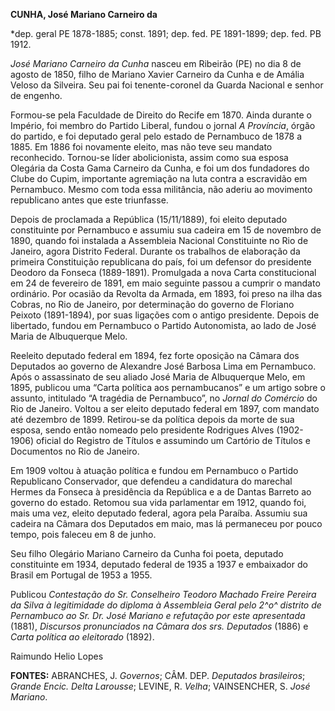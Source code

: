 **CUNHA, José Mariano Carneiro da**

\*dep. geral PE 1878-1885; const. 1891; dep. fed. PE 1891-1899; dep.
fed. PB 1912.

*José Mariano Carneiro da Cunha* nasceu em Ribeirão (PE) no dia 8 de
agosto de 1850, filho de Mariano Xavier Carneiro da Cunha e de Amália
Veloso da Silveira. Seu pai foi tenente-coronel da Guarda Nacional e
senhor de engenho.

Formou-se pela Faculdade de Direito do Recife em 1870. Ainda durante o
Império, foi membro do Partido Liberal, fundou o jornal *A Província*,
órgão do partido, e foi deputado geral pelo estado de Pernambuco de 1878
a 1885. Em 1886 foi novamente eleito, mas não teve seu mandato
reconhecido. Tornou-se líder abolicionista, assim como sua esposa
Olegária da Costa Gama Carneiro da Cunha, e foi um dos fundadores do
Clube do Cupim, importante agremiação na luta contra a escravidão em
Pernambuco. Mesmo com toda essa militância, não aderiu ao movimento
republicano antes que este triunfasse.

Depois de proclamada a República (15/11/1889), foi eleito deputado
constituinte por Pernambuco e assumiu sua cadeira em 15 de novembro de
1890, quando foi instalada a Assembleia Nacional Constituinte no Rio de
Janeiro, agora Distrito Federal. Durante os trabalhos de elaboração da
primeira Constituição republicana do país, foi um defensor do presidente
Deodoro da Fonseca (1889-1891). Promulgada a nova Carta constitucional
em 24 de fevereiro de 1891, em maio seguinte passou a cumprir o mandato
ordinário. Por ocasião da Revolta da Armada, em 1893, foi preso na ilha
das Cobras, no Rio de Janeiro, por determinação do governo de Floriano
Peixoto (1891-1894), por suas ligações com o antigo presidente. Depois
de libertado, fundou em Pernambuco o Partido Autonomista, ao lado de
José Maria de Albuquerque Melo.

Reeleito deputado federal em 1894, fez forte oposição na Câmara dos
Deputados ao governo de Alexandre José Barbosa Lima em Pernambuco. Após
o assassinato de seu aliado José Maria de Albuquerque Melo, em 1895,
publicou uma “Carta política aos pernambucanos” e um artigo sobre o
assunto, intitulado “A tragédia de Pernambuco”, no *Jornal do Comércio*
do Rio de Janeiro. Voltou a ser eleito deputado federal em 1897, com
mandato até dezembro de 1899. Retirou-se da política depois da morte de
sua esposa, sendo então nomeado pelo presidente Rodrigues Alves
(1902-1906) oficial do Registro de Títulos e assumindo um Cartório de
Títulos e Documentos no Rio de Janeiro.

Em 1909 voltou à atuação política e fundou em Pernambuco o Partido
Republicano Conservador, que defendeu a candidatura do marechal Hermes
da Fonseca à presidência da República e a de Dantas Barreto ao governo
do estado. Retomou sua vida parlamentar em 1912, quando foi, mais uma
vez, eleito deputado federal, agora pela Paraíba. Assumiu sua cadeira na
Câmara dos Deputados em maio, mas lá permaneceu por pouco tempo, pois
faleceu em 8 de junho.

Seu filho Olegário Mariano Carneiro da Cunha foi poeta, deputado
constituinte em 1934, deputado federal de 1935 a 1937 e embaixador do
Brasil em Portugal de 1953 a 1955.

Publicou *Contestação do Sr. Conselheiro Teodoro Machado Freire Pereira
da Silva à legitimidade do diploma à Assembleia Geral pelo 2^o^ distrito
de Pernambuco ao Sr. Dr. José Mariano e refutação por este apresentada*
(1881), *Discursos pronunciados na Câmara dos srs. Deputados* (1886) e
*Carta política ao eleitorado* (1892).

Raimundo Helio Lopes

**FONTES:** ABRANCHES, J. *Governos*; CÂM. DEP. *Deputados brasileiros*;
*Grande* *Encic. Delta Larousse*; LEVINE, R. *Velha*; VAINSENCHER, S.
*José Mariano*.
